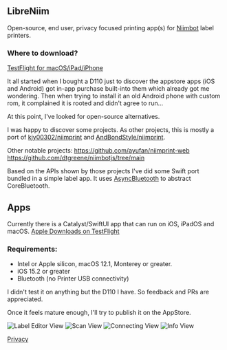 ## LibreNiim

Open-source, end user, privacy focused printing app(s) for [Niimbot](https://www.niimbot.net) label printers.

### Where to download?
[TestFlight for macOS/iPad/iPhone](https://testflight.apple.com/join/UDG3UREI)

It all started when I bought a D110 just to discover the appstore apps (iOS and Android) got in-app purchase built-into them which already got me wondering.
Then when trying to install it an old Android phone with custom rom, it complained it is rooted and didn't agree to run...

At this point, I've looked for open-source alternatives.

I was happy to discover some projects.
As other projects, this is mostly a port of [kjy00302/niimprint](https://github.com/kjy00302/niimprint) and [AndBondStyle/niimprint](https://github.com/AndBondStyle/niimprint).

Other notable projects:
https://github.com/ayufan/niimprint-web
https://github.com/dtgreene/niimbotjs/tree/main

Based on the APIs shown by those projects I've did some Swift port bundled in a simple label app. It uses [AsyncBluetooth](https://github.com/manolofdez/AsyncBluetooth) to abstract CoreBluetooth.

## Apps

Currently there is a Catalyst/SwiftUI app that can run on iOS, iPadOS and macOS.
[Apple Downloads on TestFlight](https://testflight.apple.com/join/UDG3UREI)

### Requirements:
- Intel or Apple silicon, macOS 12.1, Monterey or greater.
- iOS 15.2 or greater
- Bluetooth (no Printer USB connectivity)

I didn't test it on anything but the D110 I have.
So feedback and PRs are appreciated.

Once it feels mature enough, I'll try to publish it on the AppStore.

![Label Editor View](images/libreniim_label.png)
![Scan View](images/libreniim_scanning.png)
![Connecting View](images/libreniim_connecting.png)
![Info View](images/libreniim_info.png)

[Privacy](PRIVACY.md)
